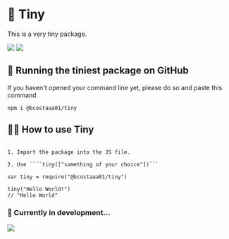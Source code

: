 # 👶 Tiny

This is a very tiny package.

<img src="https://img.shields.io/npm/v/@bcostaaa01/tiny">
<img src="https://img.shields.io/bundlephobia/min/@bcostaaa01/tiny">

## 🍼 Running the tiniest package on GitHub

If you haven't opened your command line yet, please do so and paste this command 

```
npm i @bcostaaa01/tiny
```

## 👩‍💻 How to use Tiny

```

1. Import the package into the JS file.

2. Use ````tiny(["something of your choice"])```

var tiny = require("@bcostaaa01/tiny")

tiny("Hello World!") 
// "Hello World"
```

### 🚧 Currently in development...

<img src="https://media0.giphy.com/media/V0BSGX5eZ43du/giphy.gif">
